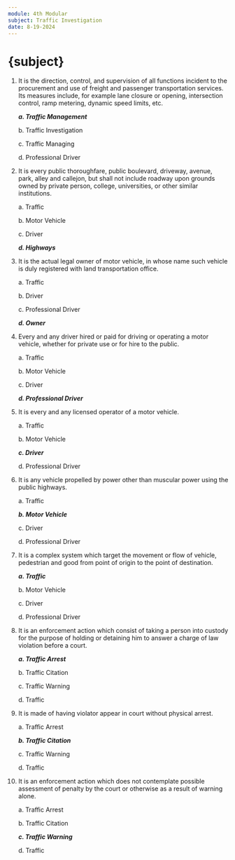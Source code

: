 ```yaml
---
module: 4th Modular
subject: Traffic Investigation
date: 8-19-2024
---
```


# {subject}

1. It is the direction, control, and supervision of all functions incident to the procurement
   and use of freight and passenger transportation services. Its measures include, for
   example lane closure or opening, intersection control, ramp metering, dynamic
   speed limits, etc.

   **_a. Traffic Management_**

   b. Traffic Investigation

   c. Traffic Managing

   d. Professional Driver

2. It is every public thoroughfare, public boulevard, driveway, avenue, park, alley and
   callejon, but shall not include roadway upon grounds owned by private person,
   college, universities, or other similar institutions.

   a. Traffic

   b. Motor Vehicle

   c. Driver

   **_d. Highways_**

3. It is the actual legal owner of motor vehicle, in whose name such vehicle is duly
   registered with land transportation office.

   a. Traffic

   b. Driver

   c. Professional Driver

   **_d. Owner_**

4. Every and any driver hired or paid for driving or operating a motor vehicle, whether
   for private use or for hire to the public.

   a. Traffic

   b. Motor Vehicle

   c. Driver

   **_d. Professional Driver_**

5. It is every and any licensed operator of a motor vehicle.

   a. Traffic

   b. Motor Vehicle

   **_c. Driver_**

   d. Professional Driver

6. It is any vehicle propelled by power other than muscular power using the public
   highways.

   a. Traffic

   **_b. Motor Vehicle_**

   c. Driver

   d. Professional Driver

7. It is a complex system which target the movement or flow of vehicle, pedestrian
   and good from point of origin to the point of destination.

   **_a. Traffic_**

   b. Motor Vehicle

   c. Driver

   d. Professional Driver

8. It is an enforcement action which consist of taking a person into custody for the
   purpose of holding or detaining him to answer a charge of law violation before a
   court.

   **_a. Traffic Arrest_**

   b. Traffic Citation

   c. Traffic Warning

   d. Traffic

9. It is made of having violator appear in court without physical arrest.

   a. Traffic Arrest

   **_b. Traffic Citation_**

   c. Traffic Warning

   d. Traffic

10. It is an enforcement action which does not contemplate possible assessment of
    penalty by the court or otherwise as a result of warning alone.

    a. Traffic Arrest

    b. Traffic Citation

    **_c. Traffic Warning_**

    d. Traffic
